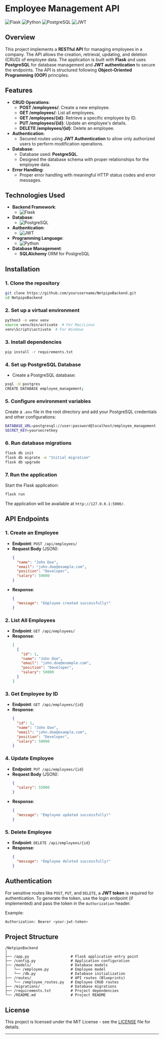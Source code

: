 
# Employee Management API

![Flask](https://img.shields.io/badge/Flask-000000?style=flat&logo=flask&logoColor=white) ![Python](https://img.shields.io/badge/Python-3776AB?style=flat&logo=python&logoColor=white) ![PostgreSQL](https://img.shields.io/badge/PostgreSQL-336791?style=flat&logo=postgresql&logoColor=white) ![JWT](https://img.shields.io/badge/JWT-000000?style=flat&logo=json-web-tokens&logoColor=white)

## Overview

This project implements a **RESTful API** for managing employees in a company. The API allows the creation, retrieval, updating, and deletion (CRUD) of employee data. The application is built with **Flask** and uses **PostgreSQL** for database management and **JWT authentication** to secure the endpoints. The API is structured following **Object-Oriented Programming (OOP)** principles.

## Features

- **CRUD Operations**:
  - **POST /employees/**: Create a new employee.
  - **GET /employees/**: List all employees.
  - **GET /employees/{id}**: Retrieve a specific employee by ID.
  - **PUT /employees/{id}**: Update an employee's details.
  - **DELETE /employees/{id}**: Delete an employee.
- **Authentication**:
  - Secured routes using **JWT Authentication** to allow only authorized users to perform modification operations.
- **Database**:
  - Database used: **PostgreSQL**.
  - Designed the database schema with proper relationships for the employee data.
- **Error Handling**:
  - Proper error handling with meaningful HTTP status codes and error messages.

## Technologies Used

- **Backend Framework**: 
  - ![Flask](https://img.shields.io/badge/Flask-000000?style=flat&logo=flask&logoColor=white)
- **Database**: 
  - ![PostgreSQL](https://img.shields.io/badge/PostgreSQL-336791?style=flat&logo=postgresql&logoColor=white)
- **Authentication**: 
  - ![JWT](https://img.shields.io/badge/JWT-000000?style=flat&logo=json-web-tokens&logoColor=white)
- **Programming Language**: 
  - ![Python](https://img.shields.io/badge/Python-3776AB?style=flat&logo=python&logoColor=white)
- **Database Management**: 
  - **SQLAlchemy** ORM for PostgreSQL

## Installation

### 1. Clone the repository

```bash
git clone https://github.com/yourusername/NetpipoBackend.git
cd NetpipoBackend
```

### 2. Set up a virtual environment

```bash
python3 -m venv venv
source venv/bin/activate  # For Mac/Linux
venv\Scripts\activate  # For Windows
```

### 3. Install dependencies

```bash
pip install -r requirements.txt
```

### 4. Set up PostgreSQL Database

- Create a PostgreSQL database:

```bash
psql -U postgres
CREATE DATABASE employee_management;
```

### 5. Configure environment variables

Create a `.env` file in the root directory and add your PostgreSQL credentials and other configurations:

```bash
DATABASE_URL=postgresql://user:password@localhost/employee_management
SECRET_KEY=yoursecretkey
```

### 6. Run database migrations

```bash
flask db init
flask db migrate -m "Initial migration"
flask db upgrade
```

### 7. Run the application

Start the Flask application:

```bash
flask run
```

The application will be available at `http://127.0.0.1:5000/`.

## API Endpoints

### 1. **Create an Employee**

- **Endpoint**: `POST /api/employees/`
- **Request Body** (JSON):
  ```json
  {
    "name": "John Doe",
    "email": "john.doe@example.com",
    "position": "Developer",
    "salary": 50000
  }
  ```
- **Response**:
  ```json
  {
    "message": "Employee created successfully!"
  }
  ```

### 2. **List All Employees**

- **Endpoint**: `GET /api/employees/`
- **Response**:
  ```json
  [
    {
      "id": 1,
      "name": "John Doe",
      "email": "john.doe@example.com",
      "position": "Developer",
      "salary": 50000
    }
  ]
  ```

### 3. **Get Employee by ID**

- **Endpoint**: `GET /api/employees/{id}`
- **Response**:
  ```json
  {
    "id": 1,
    "name": "John Doe",
    "email": "john.doe@example.com",
    "position": "Developer",
    "salary": 50000
  }
  ```

### 4. **Update Employee**

- **Endpoint**: `PUT /api/employees/{id}`
- **Request Body** (JSON):
  ```json
  {
    "salary": 55000
  }
  ```
- **Response**:
  ```json
  {
    "message": "Employee updated successfully!"
  }
  ```

### 5. **Delete Employee**

- **Endpoint**: `DELETE /api/employees/{id}`
- **Response**:
  ```json
  {
    "message": "Employee deleted successfully!"
  }
  ```

## Authentication

For sensitive routes like `POST`, `PUT`, and `DELETE`, a **JWT token** is required for authentication. To generate the token, use the login endpoint (if implemented) and pass the token in the `Authorization` header.

Example:
```bash
Authorization: Bearer <your-jwt-token>
```

## Project Structure

```
/NetpipoBackend
│
├── /app.py                   # Flask application entry point
├── /config.py                # Application configuration
├── /models/                  # Database models
│   └── /employee.py          # Employee model
│   └── /db.py                # Database initialization
├── /routes/                  # API routes (Blueprints)
│   └── /employee_routes.py   # Employee CRUD routes
├── /migrations/              # Database migrations
├── /requirements.txt         # Project dependencies
└── /README.md                # Project README
```

## License

This project is licensed under the MIT License - see the [LICENSE](LICENSE) file for details.

---

